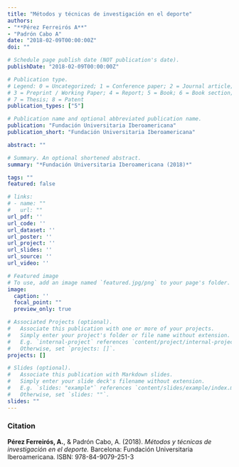 ```yaml
---
title: "Métodos y técnicas de investigación en el deporte"
authors:
- "**Pérez Ferreirós A**"
- "Padrón Cabo A"
date: "2018-02-09T00:00:00Z"
doi: ""

# Schedule page publish date (NOT publication's date).
publishDate: "2018-02-09T00:00:00Z"

# Publication type.
# Legend: 0 = Uncategorized; 1 = Conference paper; 2 = Journal article;
# 3 = Preprint / Working Paper; 4 = Report; 5 = Book; 6 = Book section;
# 7 = Thesis; 8 = Patent
publication_types: ["5"]

# Publication name and optional abbreviated publication name.
publication: "Fundación Universitaria Iberoamericana"
publication_short: "Fundación Universitaria Iberoamericana"

abstract: ""

# Summary. An optional shortened abstract.
summary: "*Fundación Universitaria Iberoamericana (2018)*"

tags: ""
featured: false

# links:
# - name: ""
#   url: ""
url_pdf: ''
url_code: ''
url_dataset: ''
url_poster: ''
url_project: ''
url_slides: ''
url_source: ''
url_video: ''

# Featured image
# To use, add an image named `featured.jpg/png` to your page's folder. 
image:
  caption: ''
  focal_point: ""
  preview_only: true

# Associated Projects (optional).
#   Associate this publication with one or more of your projects.
#   Simply enter your project's folder or file name without extension.
#   E.g. `internal-project` references `content/project/internal-project/index.md`.
#   Otherwise, set `projects: []`.
projects: []

# Slides (optional).
#   Associate this publication with Markdown slides.
#   Simply enter your slide deck's filename without extension.
#   E.g. `slides: "example"` references `content/slides/example/index.md`.
#   Otherwise, set `slides: ""`.
slides: ""
---
```


### Citation
**Pérez Ferreirós, A.**, & Padrón Cabo, A. (2018). *Métodos y técnicas de investigación en el deporte.* Barcelona: Fundación Universitaria Iberoamericana. ISBN: 978-84-9079-251-3
